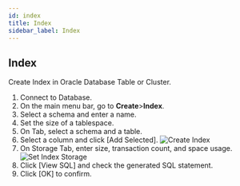 ```yaml
---
id: index
title: Index
sidebar_label: Index
---
```


## Index

Create Index in Oracle Database Table or Cluster.

1. Connect to Database.
2. On the main menu bar, go to **Create**>**Index**.
3. Select a schema and enter a name.
4. Set the size of a tablespace. 
5. On Tab, select a schema and a table.
6. Select a column and click [Add Selected]. 
![Create Index](https://s3.ap-northeast-2.amazonaws.com/sqlgate-manual-content/2C105CAB63237E060F09D8B481E0F409.jpg)
7. On Storage Tab, enter size, transaction count, and space usage. 
![Set Index Storage](https://s3.ap-northeast-2.amazonaws.com/sqlgate-manual-content/18FBC551E68D4E59C280B9F02F9CCE6E.jpg)
8. Click [View SQL] and check the generated SQL statement.
9. Click [OK] to confirm.

